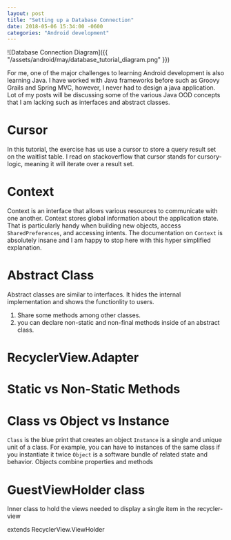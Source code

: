 ```yaml
---
layout: post
title: "Setting up a Database Connection"
date: 2018-05-06 15:34:00 -0600
categories: "Android development"
---
```



![Database Connection Diagram]({{ "/assets/android/may/database_tutorial_diagram.png" }})



For me, one of the major challenges to learning Android development is also learning Java. I have worked with Java frameworks before such as Groovy Grails and Spring MVC, however, I never had to design a java application. Lot of my posts will be discussing some of the various Java OOD concepts that I am lacking such as interfaces and abstract classes. 

# Cursor
In this tutorial, the exercise has us use a cursor to store a query result set on the waitlist table. I read on stackoverflow that cursor stands for cursory-logic, meaning it will iterate over a result set.

# Context
Context is an interface that allows various resources to communicate with one another. Context stores global information about the application state. That is particularly handy when building new objects, access `SharedPreferences`, and accessing intents. The documentation on `Context` is absolutely insane and I am happy to stop here with this hyper simplified explanation. 


# Abstract Class 
Abstract classes are similar to interfaces. It hides the internal implementation and shows the functionlity to users. 

1. Share some methods among other classes.  
2. you can declare non-static and non-final methods inside of an abstract class.
# RecyclerView.Adapter

# Static vs Non-Static Methods

# Class vs Object vs Instance
`Class` is the blue print that creates an object
`Instance` is a single and unique unit of a class. For example, you can have to instances of the same class if you instantiate it twice
`Object` is a software bundle of related state and behavior. Objects combine properties and methods 

# GuestViewHolder class

Inner class to hold the views needed to display a single item in the recycler-view

extends RecyclerView.ViewHolder


